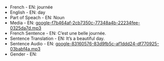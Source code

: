 - French - EN: journée
- English - EN: day
- Part of Speach - EN: Noun
- Media - EN:  [google-f7b464af-2cb7350c-77348a4b-22234fee-0325da7d.mp3](./27.mp3)
- French Sentence - EN: C’est une belle journée.
- Sentence Translation - EN: It’s a beautiful day.
- Sentence Audio - EN:  [google-83160576-83d9fb5c-af1ddd24-df770925-03babf4a.mp3](./29.mp3)
- Gender - EN: 